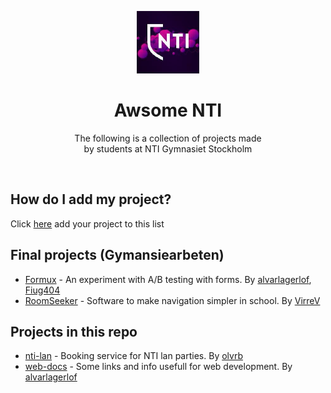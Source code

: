 <p align="center">
    <img src="logo.jpeg" alt="Logo" width="100px"/>
</p>
<h1 align="center">Awsome NTI</h1>
<p align="center">The following is a collection of projects made <br/> by students at NTI Gymnasiet Stockholm</p>

<br/>

## How do I add my project?
Click [here](https://github.com/nti-stockholm/awesome-nti-stockholm/issues/new?assignees=alvarlagerlof&labels=new+project&template=new-project.md&title=I+want+to+add+my+project+to+the+list) add your project to this list

## Final projects (Gymansiearbeten)
- [Formux](https://github.com/formux-dev/info) - An experiment with A/B testing with forms. By [alvarlagerlof](https://github.com/alvarlagerlof), [Fiug404](https://github.com/Figu404)
- [RoomSeeker](https://github.com/VirreV/RoomSeeker) - Software to make navigation simpler in school. By [VirreV](https://github.com/VirreV)

## Projects in this repo
- [nti-lan](https://github.com/olvrb/nti-lan) - Booking service for NTI lan parties. By [olvrb](https://github.com/olvrb)
- [web-docs](https://github.com/nti-stockholm/web-docs) - Some links and info usefull for web development. By [alvarlagerlof](https://github.com/alvarlagerlof)
